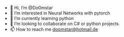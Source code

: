 - 👋 Hi, I’m @Do0mstar
- 👀 I’m interested in Neural Networks with pytorch
- 🌱 I’m currently learning python
- 💞️ I’m looking to collaborate on C# or python projects
- 📫 How to reach me doomstar@hotmail.de

<!---
Do0mstar/Do0mstar is a ✨ special ✨ repository because its `README.md` (this file) appears on your GitHub profile.
You can click the Preview link to take a look at your changes.
--->
